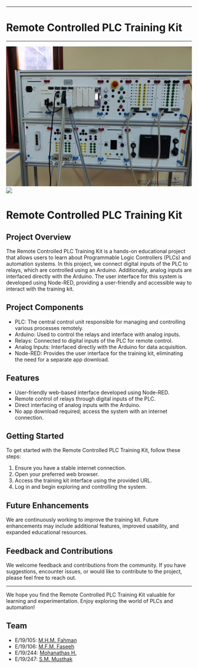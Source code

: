 
___
# Remote Controlled PLC Training Kit
___
<img src="https://github.com/cepdnaclk/e19-co227-Remote-Controlled-PLC-Training-Kit/blob/main/PLC-Training-Kit.jpg"/>

<img src="https://github.com/cepdnaclk/e19-co227-Remote-Controlled-PLC-Training-Kit/blob/main/Dashboard.jpeg"/>

# Remote Controlled PLC Training Kit

## Project Overview
The Remote Controlled PLC Training Kit is a hands-on educational project that allows users to learn about Programmable Logic Controllers (PLCs) and automation systems. In this project, we connect digital inputs of the PLC to relays, which are controlled using an Arduino. Additionally, analog inputs are interfaced directly with the Arduino. The user interface for this system is developed using Node-RED, providing a user-friendly and accessible way to interact with the training kit.

## Project Components
- PLC: The central control unit responsible for managing and controlling various processes remotely.
- Arduino: Used to control the relays and interface with analog inputs.
- Relays: Connected to digital inputs of the PLC for remote control.
- Analog Inputs: Interfaced directly with the Arduino for data acquisition.
- Node-RED: Provides the user interface for the training kit, eliminating the need for a separate app download.

## Features
- User-friendly web-based interface developed using Node-RED.
- Remote control of relays through digital inputs of the PLC.
- Direct interfacing of analog inputs with the Arduino.
- No app download required; access the system with an internet connection.

## Getting Started
To get started with the Remote Controlled PLC Training Kit, follow these steps:

1. Ensure you have a stable internet connection.
2. Open your preferred web browser.
3. Access the training kit interface using the provided URL.
4. Log in and begin exploring and controlling the system.

## Future Enhancements
We are continuously working to improve the training kit. Future enhancements may include additional features, improved usability, and expanded educational resources.

## Feedback and Contributions
We welcome feedback and contributions from the community. If you have suggestions, encounter issues, or would like to contribute to the project, please feel free to reach out.

---

We hope you find the Remote Controlled PLC Training Kit valuable for learning and experimentation. Enjoy exploring the world of PLCs and automation!

## Team

- E/19/105: [M.H.M. Fahman](https://people.ce.pdn.ac.lk/students/e19/105/)
- E/19/106: [M.F.M. Faseeh](https://people.ce.pdn.ac.lk/students/e19/106/)
- E/19/244: [Mohanathas H.](https://people.ce.pdn.ac.lk/students/e19/244/)
- E/19/247: [S.M. Musthak](https://people.ce.pdn.ac.lk/students/e19/247/)
